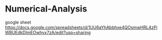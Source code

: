 # Numerical-Analysis
google sheet
https://docs.google.com/spreadsheets/d/1UU6aYhAbbhxe4QOsmwHRL4zPjWBUEdkDlmEOwhyx7zA/edit?usp=sharing
